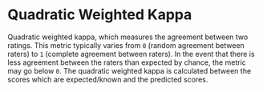 # Quadratic Weighted Kappa 

Quadratic weighted kappa, which measures the agreement between two ratings. This metric typically varies from `0` (random agreement between raters) to `1` (complete agreement between raters). In the event that there is less agreement between the raters than expected by chance, the metric may go below `0`. The quadratic weighted kappa is calculated between the scores which are expected/known and the predicted scores.

